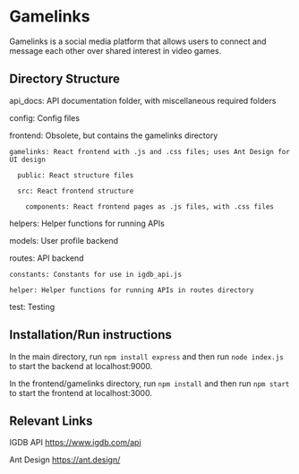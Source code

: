 # Gamelinks
Gamelinks is a social media platform that allows users to connect and message each other over shared interest in video games. 

## Directory Structure
api_docs: API documentation folder, with miscellaneous required folders

config: Config files

frontend: Obsolete, but contains the gamelinks directory

    gamelinks: React frontend with .js and .css files; uses Ant Design for UI design
  
      public: React structure files
    
      src: React frontend structure
    
        components: React frontend pages as .js files, with .css files
      
helpers: Helper functions for running APIs

models: User profile backend

routes: API backend

    constants: Constants for use in igdb_api.js
  
    helper: Helper functions for running APIs in routes directory
  
test: Testing

## Installation/Run instructions
In the main directory, run `npm install express` and then run `node index.js` to start the backend at localhost:9000.

In the frontend/gamelinks directory, run `npm install` and then run `npm start` to start the frontend at localhost:3000.

## Relevant Links 
IGDB API
https://www.igdb.com/api

Ant Design
https://ant.design/

